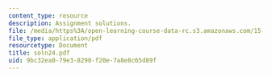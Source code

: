 ```yaml
---
content_type: resource
description: Assignment solutions.
file: /media/https%3A/open-learning-course-data-rc.s3.amazonaws.com/15-988-system-dynamics-self-study-fall-1998-spring-1999/9bc32ea079e38290f20e7a8e8c65d89f_soln24.pdf
file_type: application/pdf
resourcetype: Document
title: soln24.pdf
uid: 9bc32ea0-79e3-8290-f20e-7a8e8c65d89f
---
```

